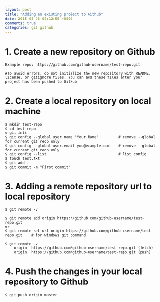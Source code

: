```yaml
---
layout: post
title: "Adding an existing project to Github"
date: 2015-05-26 08:12:55 +0800
comments: true
categories: git github
---
```


# 1. Create a new repository on Github #

	Example repo: https://github.com/github-username/test-repo.git

	#To avoid errors, do not initialize the new repository with README, license, or gitignore files. You can add these files after your project has been pushed to GitHub

# 2. Create a local repository on local machine #

	$ mkdir test-repo
	$ cd test-repo
	$ git init
	$ git config --global user.name "Your Name"			# remove --global for current git reop only
	$ git config --global user.email you@example.com	# remove --global for current git reop only
	$ git config --list									# list config
	$ touch test.txt
	$ git add .
	$ git commit -m "First commit"

# 3. Adding a remote repository url to local repository #

	$ git remote -v

	$ git remote add origin https://github.com/github-username/test-repo.git
	or
	$ git remote set-url origin https://github.com/github-username/test-repo.git	# for windows git command

	$ git remote -v
		origin  https://github.com/github-username/test-repo.git (fetch)
		origin  https://github.com/github-username/test-repo.git (push)

# 4. Push the changes in your local repository to Github #

	$ git push origin master
